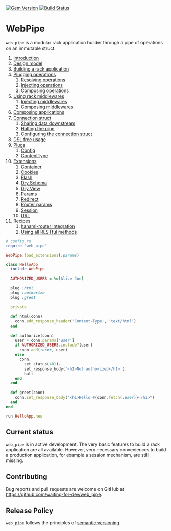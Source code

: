 [![Gem Version](https://badge.fury.io/rb/web_pipe.svg)](https://badge.fury.io/rb/web_pipe)
[![Build Status](https://travis-ci.com/waiting-for-dev/web_pipe.svg?branch=master)](https://travis-ci.com/waiting-for-dev/web_pipe)

# WebPipe

`web_pipe` is a modular rack application builder through a pipe of
operations on an immutable struct.

1. [Introduction](/docs/introduction.md)
1. [Design model](/docs/design_model.md)
1. [Building a rack application](/docs/building_a_rack_application.md)
1. [Plugging operations](/docs/plugging_operations.md)
   1. [Resolving operations](/docs/plugging_operations/resolving_operations.md)
   1. [Injecting operations](/docs/plugging_operations/injecting_operations.md)
   1. [Composing operations](/docs/plugging_operations/composing_operations.md)
1. [Using rack middlewares](/docs/using_rack_middlewares.md)
   1. [Injecting middlewares](/docs/using_rack_middlewares/injecting_middlewares.md)
   1. [Composing middlewares](/docs/using_rack_middlewares/composing_middlewares.md)
1. [Composing applications](/docs/composing_applications.md)
1. [Connection struct](/docs/connection_struct.md)
   1. [Sharing data downstream](/docs/connection_struct/sharing_data_downstream.md)
   1. [Halting the pipe](/docs/connection_struct/halting_the_pipe.md)
   1. [Configuring the connection struct](/docs/connection_struct/configuring_the_connection_struct.md)
1. [DSL free usage](/docs/dsl_free_usage.md)
1. [Plugs](/docs/plugs.md)
   1. [Config](/docs/plugs/config.md)
   1. [ContentType](/docs/plugs/content_type.md)
1. [Extensions](/docs/extensions.md)
   1. [Container](/docs/extensions/container.md)
   1. [Cookies](/docs/extensions/cookies.md)
   1. [Flash](/docs/extensions/flash.md)
   1. [Dry Schema](/docs/extensions/dry_schema.md)
   1. [Dry View](/docs/extensions/dry_view.md)
   1. [Params](/docs/extensions/params.md)
   1. [Redirect](/docs/extensions/redirect.md)
   1. [Router params](/docs/extensions/router_params.md)
   1. [Session](/docs/extensions/session.md)
   1. [URL](/docs/extensions/url.md)
1. Recipes
   1. [hanami-router integration](/docs/recipes/hanami_router_integration.md)
   1. [Using all RESTful methods](/docs/recipes/using_all_restful_methods.mb)

```ruby
# config.ru
require 'web_pipe'

WebPipe.load_extensions(:params)

class HelloApp
  include WebPipe
  
  AUTHORIZED_USERS = %w[Alice Joe]
  
  plug :html
  plug :authorize
  plug :greet
  
  private
  
  def html(conn)
    conn.add_response_header('Content-Type', 'text/html')
  end
  
  def authorize(conn)
    user = conn.params['user']
    if AUTHORIZED_USERS.include?(user)
      conn.add(:user, user)
    else
      conn.
        set_status(401).
        set_response_body('<h1>Not authorized</h1>').
        halt
    end
  end
  
  def greet(conn)
    conn.set_response_body("<h1>Hello #{conn.fetch(:user)}</h1>")
  end
end

run HelloApp.new
```

## Current status

`web_pipe` is in active development. The very basic features to build
a rack application are all available. However, very necessary
conveniences to build a production application, for example a session
mechanism, are still missing.

## Contributing

Bug reports and pull requests are welcome on GitHub at
https://github.com/waiting-for-dev/web_pipe.

## Release Policy

`web_pipe` follows the principles of [semantic versioning](http://semver.org/).
